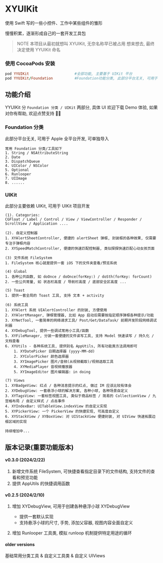# XYUIKit

使用 Swift 写的一些小控件、工作中某些组件的雏形

慢慢积累，逐渐形成自己的一套开发工具包

> NOTE
> 本项目从最初就想叫 XYUIKit, 无奈名称早已被占用
> 想来想去, 最终决定使用 YYUIKit 命名

### 使用 CocoaPods 安装

```ruby
pod YYUIKit                     #全部功能, 主要基于 UIKit 平台
pod YYUIKit/Foundation          #Foundation功能分类, 此部分平台无关, 可用于 Apple 全平台开发
```

## 功能介绍

YYUIKit 分 `Foundation 分类 / UIKit` 两部分, 具体 UI 欢迎下载 Demo 体验, 如果对你有帮助, 欢迎点赞支持 💪🎉

### Foundation 分类

此部分平台无关, 可用于 Apple 全平台开发, 可单独导入

```
常用 Foundation 分类/工具如下
1. String / NSAttributeString
2. Date
3. DispatchQueue
4. UIColor / NSColor
5. Optional
6. Runlooper
7. UIImage
8. ......
```
    
### UIKit

此部分主要依赖 UIKit, 可用于 UIKit 项目开发

```
(1). Categories: 
CGFloat / Label / Control / View / ViewController / Responder / ScrollView / Application ....

(2). 自定义控制器
1. XYAlertSheetController, 便捷的 alertSheet 弹框, 封装框的各种效果, 仅需要专注于弹框内容
2. XYSpeedMatchController, 便捷的快速匹配控制器, 类似探探快速匹配心动女孩页面

(3) 文件系统 FileSystem
1. FileSystem 核心就是提供一套 iOS 下的文件夹查看/预览系统

(4) Global
1. 各种公共函数, 如 doOnce / doOnce(forKey:) / doSth(forKey: forCount)
2. 一些公共常量, 如 状态栏高度 / 导航栏高度 / 底部安全区高度 ...

(5) Toast
1. 提供一套全局的 Toast 工具, 支持 文本 + activity

(6) 系统工具
1. XYAlert 系统 UIAlertController 的封装, 方便使用
2. XYAlertManager, 弹框管理器, 比如 App 启动后需要按指定顺序弹框各种提示/功能
3. XYNetTool, 一套简单的网络请求工具/ Post/Get/DataTask/ 前期开发阶段网络调试利器
4. XYDebugTool, 提供一些调试常用小工具/函数
5. XYFileManager, 分装一套便捷的文件读写工具, 支持 Model 快速读写 / 持久化 / 文档查看
6. XYUtils - 各种系统工具, 提供别名 AppUtils, 所有功能类方法调用即可
	1. XYDatePicker 日期选择器 (yyyy-MM-dd)
	2. XYColorPicker 颜色选择器
	3. XYImagePicker 图片/音频(从视频截取)/视频选取工具
	4. XYMediaPlayer 音视频播放器
	5. XYImageEditor 图片编辑器: in doing

(7) Views
1. XYBadgeView: 红点 / 各种消息提示的红点, 做过 IM 应该比较有体会
2. XYDebugView: 一套悬浮小球的解决方案, 各种小球, 各种场景自定义
3. XYTagsView: 一套标签视图工具, 类似于商品标签 / 简易的 CollectionView / 九宫格布局 / 自定义样式 / 点击事件
4. XYIndexBar: UITableView.indexView 的自定义实现
5. XYPickerView: 一个 PickerView 的快捷实现, 可高度自定义
6. XYStackView / XYBoxView: 对 UIStackView 便捷封装, 对 UIView 快速拓展边框区域的实现

持续增加中...
```

## 版本记录(重要功能版本)

#### v0.3.0 (2024/2/22)

1. 新增文件系统 FileSystem, 可快捷查看指定目录下的文件结构, 支持文件的查看和预览功能
2. 提供 AppUtils 的快捷调用函数

#### v0.2.5 (2024/2/10)

1. 增加 XYDebugView, 可用于创建各种悬浮小球 XYDebugView 
	
	- 提供一套默认实现
	- 支持悬浮小球的尺寸, 手势, 添加父容器, 视图内容全面自定义

2. 增加 Runlooper 工具类, 模拟 runloop 机制提供特定用途的循环

#### older versions

基础常用分类工具 & 自定义工具类 & 自定义 UIViews
    


